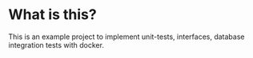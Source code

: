 # What is this?

This is an example project to implement unit-tests, interfaces, database integration tests with docker.

